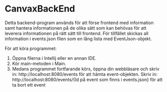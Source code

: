 # CanvaxBackEnd
Detta backend-program används för att förse frontend med information samt hantera informationen på de olika sätt som kan behövas för att leverera informationen på rätt sätt till frontend.
För tillfället skickas all information i events.json filen som en lång lista med EventJson-objekt.

För att köra programmet:
1. Öppna filerna i Intellij eller en annan IDE.
2. Kör main-metoden i Main.
3. Medans programmet fortfarande körs, öppna din webbläsare och skriv in: http://localhost:8080/events för att hämta event-objekten.
                                                                Skriv in: http://localhost:8080/events/{Id på event som finns i events.json} för att ta bort ett event
